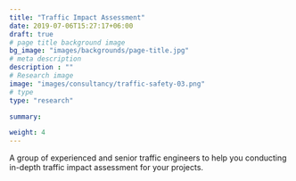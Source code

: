```yaml
---
title: "Traffic Impact Assessment"
date: 2019-07-06T15:27:17+06:00
draft: true
# page title background image
bg_image: "images/backgrounds/page-title.jpg"
# meta description
description : ""
# Research image
image: "images/consultancy/traffic-safety-03.png"
# type
type: "research"

summary: 

weight: 4
---
```


A group of experienced and senior traffic engineers to help you conducting in-depth traffic impact assessment for your projects.